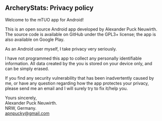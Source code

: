 ## ArcheryStats: Privacy policy

Welcome to the mTUO app for Android!

This is an open source Android app developed by Alexander Puck Neuwirth. 
The source code is available on GitHub under the GPL3+ license; the app is also available on Google Play.

As an Android user myself, I take privacy very seriously.

I have not programmed this app to collect any personally identifiable information. 
All data created by the you is stored on your device only, and can be simply erased.

If you find any security vulnerability that has been inadvertently caused by me, or have any question regarding how the app protectes your privacy, please send me an email and I will surely try to fix it/help you.

Yours sincerely,  
Alexander Puck Neuwirth.  
NRW, Germany.  
apnpucky@gmail.com
